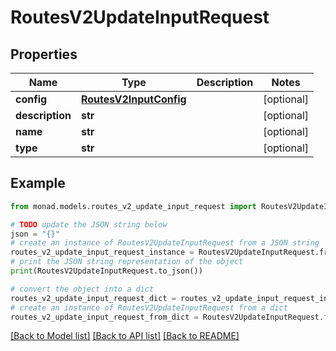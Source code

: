 # RoutesV2UpdateInputRequest


## Properties

Name | Type | Description | Notes
------------ | ------------- | ------------- | -------------
**config** | [**RoutesV2InputConfig**](RoutesV2InputConfig.md) |  | [optional] 
**description** | **str** |  | [optional] 
**name** | **str** |  | [optional] 
**type** | **str** |  | [optional] 

## Example

```python
from monad.models.routes_v2_update_input_request import RoutesV2UpdateInputRequest

# TODO update the JSON string below
json = "{}"
# create an instance of RoutesV2UpdateInputRequest from a JSON string
routes_v2_update_input_request_instance = RoutesV2UpdateInputRequest.from_json(json)
# print the JSON string representation of the object
print(RoutesV2UpdateInputRequest.to_json())

# convert the object into a dict
routes_v2_update_input_request_dict = routes_v2_update_input_request_instance.to_dict()
# create an instance of RoutesV2UpdateInputRequest from a dict
routes_v2_update_input_request_from_dict = RoutesV2UpdateInputRequest.from_dict(routes_v2_update_input_request_dict)
```
[[Back to Model list]](../README.md#documentation-for-models) [[Back to API list]](../README.md#documentation-for-api-endpoints) [[Back to README]](../README.md)


